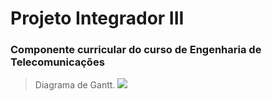 # Projeto Integrador III
### Componente curricular do curso de Engenharia de Telecomunicações

>Diagrama de Gantt.
![](https://github.com/MarconeAugusto/PJIII)
